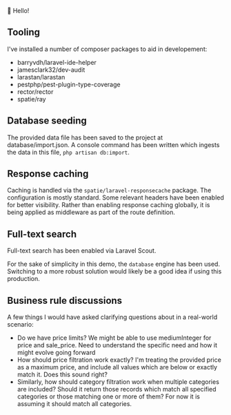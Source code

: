 :wave: Hello!

## Tooling

I've installed a number of composer packages to aid in developement: 

- barryvdh/laravel-ide-helper 
- jamesclark32/dev-audit
- larastan/larastan 
- pestphp/pest-plugin-type-coverage 
- rector/rector 
- spatie/ray

## Database seeding

The provided data file has been saved to the project at database/import.json. A console command has been written which 
ingests the data in this file, `php artisan db:import`.


## Response caching

Caching is handled via the `spatie/laravel-responsecache` package. The configuration is mostly standard. Some relevant
headers have been enabled for better visibility. Rather than enabling response caching globally, it is being applied as
middleware as part of the route definition.


## Full-text search

Full-text search has been enabled via Laravel Scout. 

For the sake of simplicity in this demo, the `database` engine has been used. Switching to a more robust solution would
likely be a good idea if using this production.


## Business rule discussions

A few things I would have asked clarifying questions about in a real-world scenario: 

- Do we have price limits? We might be able to use mediumInteger for price and sale_price. Need to understand the specific need
  and how it might evolve going forward
- How should price filtration work exactly? I'm treating the provided price as a maximum price, and include all values which
  are below or exactly match it. Does this sound right?
- Similarly, how should category filtration work when multiple categories are included? Should it return those records which
  match all specified categories or those matching one or more of them? For now it is assuming it should match all categories.

